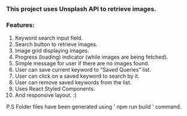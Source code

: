 ### This project uses Unsplash API to retrieve images.

### Features:
1. Keyword search input field.
2. Search button to retrieve images.
3. Image grid displaying images. 
4. Progress (loading) indicator (while images are being fetched).
5. Simple message for user if there are no images found.
6. User can save current keyword to “Saved Queries” list.
7. User can click on a saved keyword to search by it.
8. User can remove saved keywords from the list.
9. Uses React Styled Components. 
10. And responsive layout. :) 

P.S Folder files have been generated using ' npm run build ' command. 
